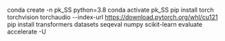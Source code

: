 conda create -n pk_SS python=3.8
conda activate pk_SS
pip install torch torchvision torchaudio --index-url https://download.pytorch.org/whl/cu121
pip install transformers datasets seqeval numpy scikit-learn evaluate accelerate -U

